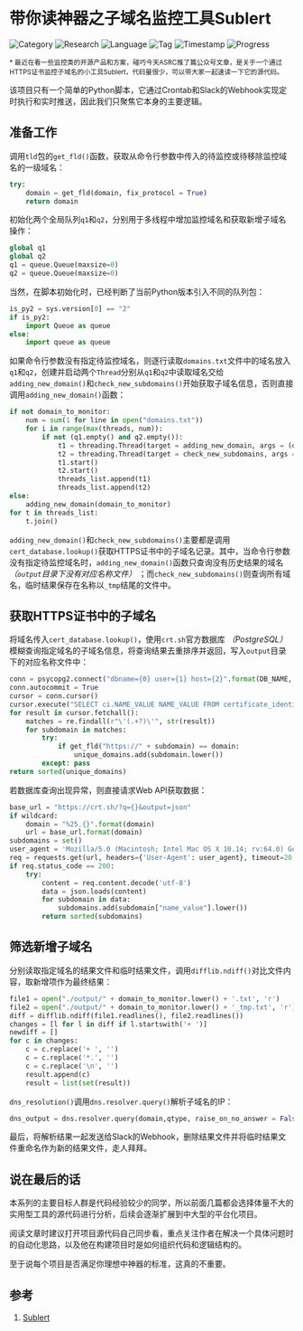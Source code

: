 # 带你读神器之子域名监控工具Sublert

![Category](https://img.shields.io/badge/category-security_develop-blue.svg)
![Research](https://img.shields.io/badge/research-web_security-blue.svg)
![Language](https://img.shields.io/badge/lang-python-blue.svg)
![Tag](https://img.shields.io/badge/tag-monitor-green.svg)
![Timestamp](https://img.shields.io/badge/timestamp-1553498298-lightgrey.svg)
![Progress](https://img.shields.io/badge/progress-100%25-brightgreen.svg)

<sub>* 最近在看一些监控类的开源产品和方案，碰巧今天ASRC推了篇公众号文章，是关于一个通过HTTPS证书监控子域名的小工具Sublert，代码量很少，可以带大家一起速读一下它的源代码。</sub>

该项目只有一个简单的Python脚本，它通过Crontab和Slack的Webhook实现定时执行和实时推送，因此我们只聚焦它本身的主要逻辑。

## 准备工作

调用`tld`包的`get_fld()`函数，获取从命令行参数中传入的待监控或待移除监控域名的一级域名：

```python
try:
    domain = get_fld(domain, fix_protocol = True)
    return domain
```

初始化两个全局队列`q1`和`q2`，分别用于多线程中增加监控域名和获取新增子域名操作：

```python
global q1
global q2
q1 = queue.Queue(maxsize=0)
q2 = queue.Queue(maxsize=0)
```

当然，在脚本初始化时，已经判断了当前Python版本引入不同的队列包：

```python
is_py2 = sys.version[0] == "2"
if is_py2:
    import Queue as queue
else:
    import queue as queue
```

如果命令行参数没有指定待监控域名，则逐行读取`domains.txt`文件中的域名放入`q1`和`q2`，创建并启动两个`Thread`分别从`q1`和`q2`中读取域名交给`adding_new_domain()`和`check_new_subdomains()`开始获取子域名信息，否则直接调用`adding_new_domain()`函数：

```python
if not domain_to_monitor:
    num = sum(1 for line in open("domains.txt"))
    for i in range(max(threads, num)):
        if not (q1.empty() and q2.empty()):
            t1 = threading.Thread(target = adding_new_domain, args = (q1, ))
            t2 = threading.Thread(target = check_new_subdomains, args = (q2, ))
            t1.start()
            t2.start()
            threads_list.append(t1)
            threads_list.append(t2)
else:
    adding_new_domain(domain_to_monitor)
for t in threads_list:
    t.join()
```

`adding_new_domain()`和`check_new_subdomains()`主要都是调用`cert_database.lookup()`获取HTTPS证书中的子域名记录。其中，当命令行参数没有指定待监控域名时，`adding_new_domain()`函数只查询没有历史结果的域名 *（`output`目录下没有对应名称文件）* ；而`check_new_subdomains()`则查询所有域名，临时结果保存在名称以`_tmp`结尾的文件中。

## 获取HTTPS证书中的子域名

将域名传入`cert_database.lookup()`，使用`crt.sh`官方数据库 *（PostgreSQL）* 模糊查询指定域名的子域名信息，将查询结果去重排序并返回，写入`output`目录下的对应名称文件中：

```python
conn = psycopg2.connect("dbname={0} user={1} host={2}".format(DB_NAME, DB_USER, DB_HOST))
conn.autocommit = True
cursor = conn.cursor()
cursor.execute("SELECT ci.NAME_VALUE NAME_VALUE FROM certificate_identity ci WHERE ci.NAME_TYPE = 'dNSName' AND reverse(lower(ci.NAME_VALUE)) LIKE reverse(lower('%{}'));".format(domain))
for result in cursor.fetchall():
    matches = re.findall(r"\'(.+?)\'", str(result))
    for subdomain in matches:
        try:
            if get_fld("https://" + subdomain) == domain:
                unique_domains.add(subdomain.lower())
        except: pass
return sorted(unique_domains)
```

若数据库查询出现异常，则直接请求Web API获取数据：

```python
base_url = "https://crt.sh/?q={}&output=json"
if wildcard:
    domain = "%25.{}".format(domain)
    url = base_url.format(domain)
subdomains = set()
user_agent = 'Mozilla/5.0 (Macintosh; Intel Mac OS X 10.14; rv:64.0) Gecko/20100101 Firefox/64.0'
req = requests.get(url, headers={'User-Agent': user_agent}, timeout=20, verify=False)
if req.status_code == 200:
    try:
        content = req.content.decode('utf-8')
        data = json.loads(content)
        for subdomain in data:
            subdomains.add(subdomain["name_value"].lower())
        return sorted(subdomains)
```

## 筛选新增子域名

分别读取指定域名的结果文件和临时结果文件，调用`difflib.ndiff()`对比文件内容，取新增项作为最终结果：

```python
file1 = open("./output/" + domain_to_monitor.lower() + '.txt', 'r')
file2 = open("./output/" + domain_to_monitor.lower() + '_tmp.txt', 'r')
diff = difflib.ndiff(file1.readlines(), file2.readlines())
changes = [l for l in diff if l.startswith('+ ')]
newdiff = []
for c in changes:
    c = c.replace('+ ', '')
    c = c.replace('*.', '')
    c = c.replace('\n', '')
    result.append(c)
    result = list(set(result))
```

`dns_resolution()`调用`dns.resolver.query()`解析子域名的IP：

```python
dns_output = dns.resolver.query(domain,qtype, raise_on_no_answer = False)
```

最后，将解析结果一起发送给Slack的Webhook，删除结果文件并将临时结果文件重命名作为新的结果文件，走人拜拜。

## 说在最后的话

本系列的主要目标人群是代码经验较少的同学，所以前面几篇都会选择体量不大的实用型工具的源代码进行分析，后续会逐渐扩展到中大型的平台化项目。

阅读文章时建议打开项目源代码自己同步看，重点关注作者在解决一个具体问题时的自动化思路，以及他在构建项目时是如何组织代码和逻辑结构的。

至于说每个项目是否满足你理想中神器的标准，这真的不重要。

## 参考

1. [Sublert](https://github.com/yassineaboukir/sublert/)